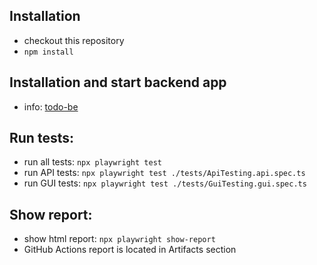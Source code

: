 Installation
-----------------
- checkout this repository
- `npm install`

Installation and start backend app
-----------------
- info: [todo-be](todo-be/README.md)

Run tests:
-----------------
- run all tests: `npx playwright test`
- run API tests: `npx playwright test ./tests/ApiTesting.api.spec.ts`
- run GUI tests: `npx playwright test ./tests/GuiTesting.gui.spec.ts`

Show report:
-----------------
- show html report: `npx playwright show-report`
- GitHub Actions report is located in Artifacts section
